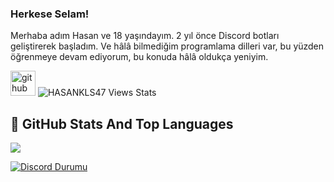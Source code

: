 ### Herkese Selam!

Merhaba adım Hasan ve 18 yaşındayım. 2 yıl önce Discord botları geliştirerek başladım. Ve hâlâ bilmediğim programlama dilleri var, bu yüzden öğrenmeye devam ediyorum, bu konuda hâlâ oldukça yeniyim. 

[<img src='https://www.freepnglogos.com/uploads/discord-logo-png/discord-logo-logodownload-download-logotipos-1.png' alt='github' height='40'>](https://discord.gg/gtasa) 
<img  src="https://gpvc.arturio.dev/hasankls47" alt="HASANKLS47 Views Stats">
## 📌 GitHub Stats And Top Languages

<picture>
<source 
  srcset="https://github-readme-stats.vercel.app/api?username=hasankls47&show_icons=true&theme=radical"
  media="(prefers-color-scheme: radical)"
/>
<source
  srcset="https://github-readme-stats.vercel.app/api?username=hasankls47&show_icons=true"
  media="(prefers-color-scheme: light), (prefers-color-scheme: no-preference)"
/>
<img src="https://github-readme-stats.vercel.app/api?username=hasankls47&show_icons=true" />
</picture>

[![Discord Durumu](https://lanyard.cnrad.dev/api/688863176850145424)](https://discord.com/users/688863176850145424)

